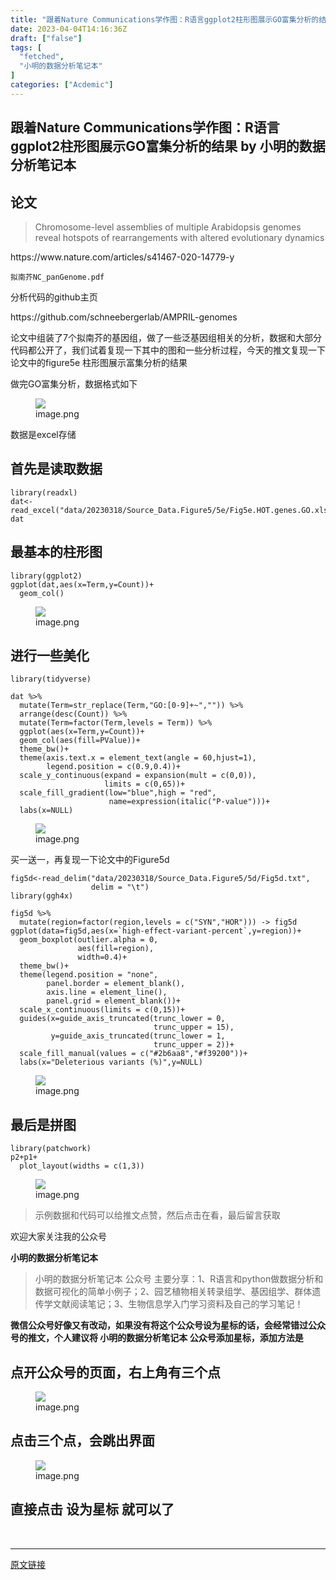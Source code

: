 ```yaml
---
title: "跟着Nature Communications学作图：R语言ggplot2柱形图展示GO富集分析的结果"
date: 2023-04-04T14:16:36Z
draft: ["false"]
tags: [
  "fetched",
  "小明的数据分析笔记本"
]
categories: ["Acdemic"]
---
```

跟着Nature Communications学作图：R语言ggplot2柱形图展示GO富集分析的结果 by 小明的数据分析笔记本
------
<div><section data-tool="mdnice编辑器" data-website="https://www.mdnice.com" data-mpa-powered-by="yiban.io"><h2 data-tool="mdnice编辑器"><span></span><span>论文</span><span></span><span> </span></h2><blockquote data-tool="mdnice编辑器"><p>Chromosome-level assemblies of multiple Arabidopsis genomes reveal hotspots of rearrangements with altered evolutionary dynamics</p></blockquote><p data-tool="mdnice编辑器">https://www.nature.com/articles/s41467-020-14779-y</p><p data-tool="mdnice编辑器"><code>拟南芥NC_panGenome.pdf</code></p><p data-tool="mdnice编辑器">分析代码的github主页</p><p data-tool="mdnice编辑器">https://github.com/schneebergerlab/AMPRIL-genomes</p><p data-tool="mdnice编辑器">论文中组装了7个拟南芥的基因组，做了一些泛基因组相关的分析，数据和大部分代码都公开了，我们试着复现一下其中的图和一些分析过程，今天的推文复现一下论文中的figure5e 柱形图展示富集分析的结果</p><p data-tool="mdnice编辑器">做完GO富集分析，数据格式如下</p><figure data-tool="mdnice编辑器"><img data-ratio="0.2814516129032258" data-src="https://mmbiz.qpic.cn/mmbiz_png/t1wZDoUyFk5ic5WicptR3jGgatcxfmJ52YibC7Zia0bXxcRYtkpQUtZyGkPoPxPU9F6Y0ZGDBhaq8WrfYXmztpXQzQ/640?wx_fmt=png" data-type="png" data-w="1240" src="https://mmbiz.qpic.cn/mmbiz_png/t1wZDoUyFk5ic5WicptR3jGgatcxfmJ52YibC7Zia0bXxcRYtkpQUtZyGkPoPxPU9F6Y0ZGDBhaq8WrfYXmztpXQzQ/640?wx_fmt=png"><figcaption>image.png</figcaption></figure><p data-tool="mdnice编辑器">数据是excel存储</p><h2 data-tool="mdnice编辑器"><span></span><span>首先是读取数据</span><span></span><span> </span></h2><pre data-tool="mdnice编辑器"><span></span><code>library(readxl)<br>dat&lt;-read_excel(<span>"data/20230318/Source_Data.Figure5/5e/Fig5e.HOT.genes.GO.xlsx"</span>)<br>dat<br></code></pre><h2 data-tool="mdnice编辑器"><span></span><span>最基本的柱形图</span><span></span><span> </span></h2><pre data-tool="mdnice编辑器"><span></span><code>library(ggplot2)<br>ggplot(dat,aes(x=Term,y=Count))+<br>  geom_col()<br></code></pre><figure data-tool="mdnice编辑器"><img data-ratio="1.0833333333333333" data-src="https://mmbiz.qpic.cn/mmbiz_png/t1wZDoUyFk5ic5WicptR3jGgatcxfmJ52YPuQQZvB1j7APfZibJZM0O7X8byNN1X5rCVWQSEMhwUs4iaxbvxQvuQ6g/640?wx_fmt=png" data-type="png" data-w="840" src="https://mmbiz.qpic.cn/mmbiz_png/t1wZDoUyFk5ic5WicptR3jGgatcxfmJ52YPuQQZvB1j7APfZibJZM0O7X8byNN1X5rCVWQSEMhwUs4iaxbvxQvuQ6g/640?wx_fmt=png"><figcaption>image.png</figcaption></figure><h2 data-tool="mdnice编辑器"><span></span><span>进行一些美化</span><span></span><span> </span></h2><pre data-tool="mdnice编辑器"><span></span><code>library(tidyverse)<br><br>dat %&gt;% <br>  mutate(Term=str_replace(Term,<span>"GO:[0-9]+~"</span>,<span>""</span>)) %&gt;% <br>  arrange(desc(Count)) %&gt;% <br>  mutate(Term=factor(Term,levels = Term)) %&gt;% <br>  ggplot(aes(x=Term,y=Count))+<br>  geom_col(aes(fill=PValue))+<br>  theme_bw()+<br>  theme(axis.text.x = element_text(angle = 60,hjust=1),<br>        legend.position = c(0.9,0.4))+<br>  scale_y_continuous(expand = expansion(mult = c(0,0)),<br>                     limits = c(0,65))+<br>  scale_fill_gradient(low=<span>"blue"</span>,high = <span>"red"</span>,<br>                      name=expression(italic(<span>"P-value"</span>)))+<br>  labs(x=NULL)<br></code></pre><figure data-tool="mdnice编辑器"><img data-ratio="0.4274193548387097" data-src="https://mmbiz.qpic.cn/mmbiz_png/t1wZDoUyFk5ic5WicptR3jGgatcxfmJ52Y6Kh8j5UU8PNicV65ZERgCAgYDPXzNiaaWueqbGVanSxibCcV3mfiaS7S4Q/640?wx_fmt=png" data-type="png" data-w="1240" src="https://mmbiz.qpic.cn/mmbiz_png/t1wZDoUyFk5ic5WicptR3jGgatcxfmJ52Y6Kh8j5UU8PNicV65ZERgCAgYDPXzNiaaWueqbGVanSxibCcV3mfiaS7S4Q/640?wx_fmt=png"><figcaption>image.png</figcaption></figure><p data-tool="mdnice编辑器">买一送一，再复现一下论文中的Figure5d</p><pre data-tool="mdnice编辑器"><span></span><code>fig5d&lt;-read_delim(<span>"data/20230318/Source_Data.Figure5/5d/Fig5d.txt"</span>,<br>                  delim = <span>"\t"</span>)<br>library(ggh4x)<br><br>fig5d %&gt;% <br>  mutate(region=factor(region,levels = c(<span>"SYN"</span>,<span>"HOR"</span>))) -&gt; fig5d<br>ggplot(data=fig5d,aes(x=`high-effect-variant-percent`,y=region))+<br>  geom_boxplot(outlier.alpha = 0,<br>               aes(fill=region),<br>               width=0.4)+<br>  theme_bw()+<br>  theme(legend.position = <span>"none"</span>,<br>        panel.border = element_blank(),<br>        axis.line = element_line(),<br>        panel.grid = element_blank())+<br>  scale_x_continuous(limits = c(0,15))+<br>  guides(x=guide_axis_truncated(trunc_lower = 0,<br>                                trunc_upper = 15),<br>         y=guide_axis_truncated(trunc_lower = 1,<br>                                trunc_upper = 2))+<br>  scale_fill_manual(values = c(<span>"#2b6aa8"</span>,<span>"#f39200"</span>))+<br>  labs(x=<span>"Deleterious variants (%)"</span>,y=NULL)<br></code></pre><figure data-tool="mdnice编辑器"><img data-ratio="0.736144578313253" data-src="https://mmbiz.qpic.cn/mmbiz_png/t1wZDoUyFk5ic5WicptR3jGgatcxfmJ52YAHiaRZicEicsVFFhOUeh3sXUOs8AU7wvuf5htOPVqYDukop0Lciayc5Mibw/640?wx_fmt=png" data-type="png" data-w="830" src="https://mmbiz.qpic.cn/mmbiz_png/t1wZDoUyFk5ic5WicptR3jGgatcxfmJ52YAHiaRZicEicsVFFhOUeh3sXUOs8AU7wvuf5htOPVqYDukop0Lciayc5Mibw/640?wx_fmt=png"><figcaption>image.png</figcaption></figure><h2 data-tool="mdnice编辑器"><span></span><span>最后是拼图</span><span></span><span> </span></h2><pre data-tool="mdnice编辑器"><span></span><code>library(patchwork)<br>p2+p1+<br>  plot_layout(widths = c(1,3))<br></code></pre><figure data-tool="mdnice编辑器"><img data-ratio="0.4258064516129032" data-src="https://mmbiz.qpic.cn/mmbiz_png/t1wZDoUyFk5ic5WicptR3jGgatcxfmJ52YZuOXoNlsYUERdC8JmDnrbriaAqIvtc2z2YT0KHXIcfwDM6FdFLMZ9vg/640?wx_fmt=png" data-type="png" data-w="1240" src="https://mmbiz.qpic.cn/mmbiz_png/t1wZDoUyFk5ic5WicptR3jGgatcxfmJ52YZuOXoNlsYUERdC8JmDnrbriaAqIvtc2z2YT0KHXIcfwDM6FdFLMZ9vg/640?wx_fmt=png"><figcaption>image.png</figcaption></figure><blockquote data-tool="mdnice编辑器"><p>示例数据和代码可以给推文点赞，然后点击在看，最后留言获取</p></blockquote><p data-tool="mdnice编辑器">欢迎大家关注我的公众号</p><p data-tool="mdnice编辑器"><strong>小明的数据分析笔记本</strong></p><section><mp-common-profile data-pluginname="mpprofile" data-weui-theme="light" data-id="MzI3NzQ3MTcxMg==" data-headimg="http://mmbiz.qpic.cn/mmbiz_png/t1wZDoUyFk5t1sOnM0iabvBhnfIj5YpyqrMib0E1MGCd9ibcYxaOPZd0GWhQBDvK2BPEwsicQxd6y5MHLfphnwHnow/0?wx_fmt=png" data-nickname="小明的数据分析笔记本" data-alias="" data-signature="数据分析和数据可视化有意思的简单小例子~石榴研究生的笔记本" data-from="0" data-is_biz_ban="0"></mp-common-profile></section><p data-tool="mdnice编辑器"></p><blockquote data-tool="mdnice编辑器"><p>小明的数据分析笔记本 公众号 主要分享：1、R语言和python做数据分析和数据可视化的简单小例子；2、园艺植物相关转录组学、基因组学、群体遗传学文献阅读笔记；3、生物信息学入门学习资料及自己的学习笔记！</p></blockquote><p data-tool="mdnice编辑器"><strong>微信公众号好像又有改动，如果没有将这个公众号设为星标的话，会经常错过公众号的推文，个人建议将 小明的数据分析笔记本 公众号添加星标，添加方法是</strong></p><h2 data-tool="mdnice编辑器"><span></span><span>点开公众号的页面，右上角有三个点</span><span></span><span> </span></h2><figure data-tool="mdnice编辑器"><img data-ratio="0.996694214876033" data-src="https://mmbiz.qpic.cn/mmbiz/t1wZDoUyFk5ic5WicptR3jGgatcxfmJ52YheEYzbMwmwaiaGM2jtd0dcXUbf0BdC0MeRFLvicL8HPkXxAa2Uenpqew/640?wx_fmt=other" data-type="other" data-w="605" src="https://mmbiz.qpic.cn/mmbiz/t1wZDoUyFk5ic5WicptR3jGgatcxfmJ52YheEYzbMwmwaiaGM2jtd0dcXUbf0BdC0MeRFLvicL8HPkXxAa2Uenpqew/640?wx_fmt=other"><figcaption>image.png</figcaption></figure><h2 data-tool="mdnice编辑器"><span></span><span>点击三个点，会跳出界面</span><span></span><span> </span></h2><figure data-tool="mdnice编辑器"><img data-ratio="2.137987012987013" data-src="https://mmbiz.qpic.cn/mmbiz/t1wZDoUyFk5ic5WicptR3jGgatcxfmJ52YThjq7FkpwqJlG0EJAmL6CzVdEWlwRAF6tDwbhDB3ibbsgcrSDAhfyicg/640?wx_fmt=other" data-type="other" data-w="616" src="https://mmbiz.qpic.cn/mmbiz/t1wZDoUyFk5ic5WicptR3jGgatcxfmJ52YThjq7FkpwqJlG0EJAmL6CzVdEWlwRAF6tDwbhDB3ibbsgcrSDAhfyicg/640?wx_fmt=other"><figcaption>image.png</figcaption></figure><h2 data-tool="mdnice编辑器"><span></span><span>直接点击 设为星标 就可以了</span><span></span><span> </span></h2></section><p><br></p><p><mp-style-type data-value="3"></mp-style-type></p></div>  
<hr>
<a href="https://mp.weixin.qq.com/s/uXDHSt97mrhcQy-wM-SJ3g",target="_blank" rel="noopener noreferrer">原文链接</a>
